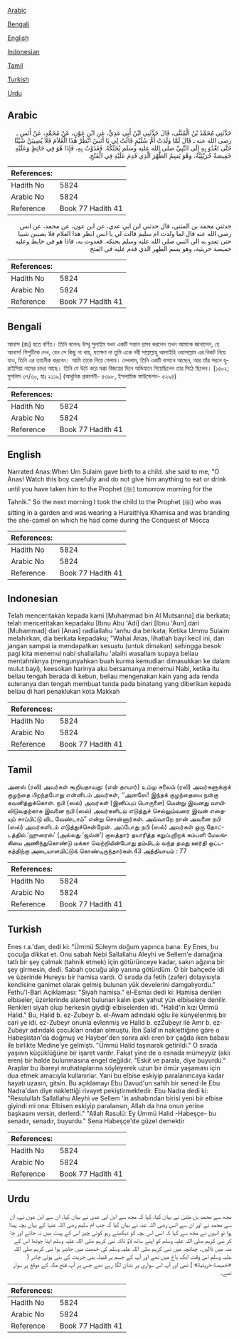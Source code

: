 [Arabic](#arabic)

[Bengali](#bengali)

[English](#english)

[Indonesian](#indonesian)

[Tamil](#tamil)

[Turkish](#turkish)

[Urdu](#urdu)

## Arabic


<div dir="rtl" lang="ar" style={{fontSize:'larger',backgroundColor:'#f8f9fa',padding:20}}>
حَدَّثَنِي مُحَمَّدُ بْنُ الْمُثَنَّى، قَالَ حَدَّثَنِي ابْنُ أَبِي عَدِيٍّ، عَنِ ابْنِ عَوْنٍ، عَنْ مُحَمَّدٍ، عَنْ أَنَسٍ ـ رضى الله عنه ـ قَالَ لَمَّا وَلَدَتْ أُمُّ سُلَيْمٍ قَالَتْ لِي يَا أَنَسُ انْظُرْ هَذَا الْغُلاَمَ فَلاَ يُصِيبَنَّ شَيْئًا حَتَّى تَغْدُوَ بِهِ إِلَى النَّبِيِّ صلى الله عليه وسلم يُحَنِّكُهُ‏.‏ فَغَدَوْتُ بِهِ، فَإِذَا هُوَ فِي حَائِطٍ وَعَلَيْهِ خَمِيصَةٌ حُرَيْثِيَّةٌ، وَهْوَ يَسِمُ الظَّهْرَ الَّذِي قَدِمَ عَلَيْهِ فِي الْفَتْحِ‏.‏
</div>
<div style={{backgroundColor:'#f8f9fa',padding:20, marginBottom: 10}}><table> <thead> <tr> <th>References:</th> <th></th> </tr> </thead> <tbody><tr><td>Hadith No</td><td>5824</td></tr><tr><td>Arabic No</td><td>5824</td></tr><tr><td>Reference</td><td>Book 77 Hadith 41</td></tr></tbody></table></div>


<div dir="rtl" lang="ar" style={{fontSize:'larger',backgroundColor:'#f8f9fa',padding:20}}>
حدثني محمد بن المثنى، قال حدثني ابن ابي عدي، عن ابن عون، عن محمد، عن انس رضى الله عنه قال لما ولدت ام سليم قالت لي يا انس انظر هذا الغلام فلا يصيبن شييا حتى تغدو به الى النبي صلى الله عليه وسلم يحنكه. فغدوت به، فاذا هو في حايط وعليه خميصة حريثية، وهو يسم الظهر الذي قدم عليه في الفتح
</div>
<div style={{backgroundColor:'#f8f9fa',padding:20, marginBottom: 10}}><table> <thead> <tr> <th>References:</th> <th></th> </tr> </thead> <tbody><tr><td>Hadith No</td><td>5824</td></tr><tr><td>Arabic No</td><td>5824</td></tr><tr><td>Reference</td><td>Book 77 Hadith 41</td></tr></tbody></table></div>

## Bengali


<div dir="ltr" lang="bn" style={{fontSize:'larger',backgroundColor:'#f8f9fa',padding:20}}>
আনাস (রাঃ) হতে বর্ণিত। তিনি বলেনঃ উম্মু সুলাইম যখন একটি সন্তান প্রসব করলেন তখন আমাকে জানালেন, হে আনাস! শিশুটিকে দেখ, যেন সে কিছু না খায়, যতক্ষণ না তুমি একে নবী সাল্লাল্লাহু আলাইহি ওয়াসাল্লাম এর নিকট নিয়ে যাও, তিনি এর তাহনীক করবেন। আমি তাকে নিয়ে গেলাম। দেখলাম, তিনি একটি বাগানে আছেন, আর তাঁর পরনে হুরাইসিয়া নামের চাদর আছে। তিনি যে উটে করে মক্কা বিজয়ের দিনে অভিযানে গিয়েছিলেন তার পিঠে ছিলেন। [১৫০২; মুসলিম ৩৭/৩০, হাঃ ২১১৯] (আধুনিক প্রকাশনী- ৫৩৯৮, ইসলামিক ফাউন্ডেশন- ৫২৯৪)
</div>
<div style={{backgroundColor:'#f8f9fa',padding:20, marginBottom: 10}}><table> <thead> <tr> <th>References:</th> <th></th> </tr> </thead> <tbody><tr><td>Hadith No</td><td>5824</td></tr><tr><td>Arabic No</td><td>5824</td></tr><tr><td>Reference</td><td>Book 77 Hadith 41</td></tr></tbody></table></div>

## English


<div dir="ltr" lang="en" style={{fontSize:'larger',backgroundColor:'#f8f9fa',padding:20}}>
Narrated Anas:When Um Sulaim gave birth to a child. she said to me, "O Anas! Watch this boy carefully and do not give him anything to eat or drink until you have taken him to the Prophet (ﷺ) tomorrow morning for the Tahnik." So the next morning I took the child to the Prophet (ﷺ) who was sitting in a garden and was wearing a Huraithiya Khamisa and was branding the she-camel on which he had come during the Conquest of Mecca
</div>
<div style={{backgroundColor:'#f8f9fa',padding:20, marginBottom: 10}}><table> <thead> <tr> <th>References:</th> <th></th> </tr> </thead> <tbody><tr><td>Hadith No</td><td>5824</td></tr><tr><td>Arabic No</td><td>5824</td></tr><tr><td>Reference</td><td>Book 77 Hadith 41</td></tr></tbody></table></div>

## Indonesian


<div dir="ltr" lang="id" style={{fontSize:'larger',backgroundColor:'#f8f9fa',padding:20}}>
Telah menceritakan kepada kami [Muhammad bin Al Mutsanna] dia berkata; telah menceritakan kepadaku [Ibnu Abu 'Adi] dari [Ibnu 'Aun] dari [Muhammad] dari [Anas] radliallahu 'anhu dia berkata; Ketika Ummu Sulaim melahirkan, dia berkata kepadaku; "Wahai Anas, lihatlah bayi kecil ini, dan jangan sampai ia mendapatkan sesuatu (untuk dimakan) sehingga besok pagi kita menemui nabi shallallahu 'alaihi wasallam supaya beliau mentahniknya (mengunyahkan buah kurma kemudian dimasukkan ke dalam mulut bayi), keesokan harinya aku bersamanya menemui Nabi, ketika itu beliau tengah berada di kebun, beliau mengenakan kain yang ada renda suteranya dan tengah membuat tanda pada binatang yang diberikan kepada beliau di hari penaklukan kota Makkah
</div>
<div style={{backgroundColor:'#f8f9fa',padding:20, marginBottom: 10}}><table> <thead> <tr> <th>References:</th> <th></th> </tr> </thead> <tbody><tr><td>Hadith No</td><td>5824</td></tr><tr><td>Arabic No</td><td>5824</td></tr><tr><td>Reference</td><td>Book 77 Hadith 41</td></tr></tbody></table></div>

## Tamil


<div dir="ltr" lang="ta" style={{fontSize:'larger',backgroundColor:'#f8f9fa',padding:20}}>
அனஸ் (ரலி) அவர்கள் கூறியதாவது: (என் தாயார்) உம்மு சுலைம் (ரலி) அவர்களுக்குக் குழந்தை பிறந்தபோது என்னிடம் அவர்கள், ‘‘அனஸே! இந்தக் குழந்தையை நன்கு கவனித்துக்கொள். நபி (ஸல்) அவர்கள் (இனிப்புப் பொருளை) மென்று இவனது வாயிலிடுவதற்காக இவனை நபி (ஸல்) அவர்களிடம் எடுத்துச் செல்லும்வரை இவன் எதையும் சாப்பிட்டு விட வேண்டாம்” என்று சொன்னார்கள். அவ்வாறே நான் அவனை நபி (ஸல்) அவர்களிடம் எடுத்துச்சென்றேன். அப்போது நபி (ஸல்) அவர்கள் ஒரு தோட்டத்தில் ‘ஹுரைஸ்’ (அல்லது ‘ஜவ்ன்’) குலத்தார் தயாரித்த கறுப்புநிறக் கம்பளி மேலங்கியை அணிந்துகொண்டு மக்கா வெற்றியின்போது தம்மிடம் வந்த தமது ஊர்தி ஒட்டகத்திற்கு அடையாளமிட்டுக் கொண்டிருந்தார்கள்.43 அத்தியாயம் : 77
</div>
<div style={{backgroundColor:'#f8f9fa',padding:20, marginBottom: 10}}><table> <thead> <tr> <th>References:</th> <th></th> </tr> </thead> <tbody><tr><td>Hadith No</td><td>5824</td></tr><tr><td>Arabic No</td><td>5824</td></tr><tr><td>Reference</td><td>Book 77 Hadith 41</td></tr></tbody></table></div>

## Turkish


<div dir="ltr" lang="tr" style={{fontSize:'larger',backgroundColor:'#f8f9fa',padding:20}}>
Enes r.a.'dan, dedi ki: "Ümmü Süleym doğum yapınca bana: Ey Enes, bu çocuğa dikkat et. Onu sabah Nebi Sallallahu Aleyhi ve Sellem'e damağına tatlı bir şey çalmak (tahnik etmek) için götürünceye kadar, sakın ağzına bir şey girmesin, dedi. Sabah çocuğu alıp yanına götürdüm. O bir bahçede idi ve üzerinde Hureysı bir hamisa vardı. O sırada da fetih (zafer) dolayısıyla kendisine ganimet olarak gelmiş bulunan yük develerini damgalıyordu." Fethu'l-Bari Açıklaması: "Siyah hamisa." el-Esmaı dedi ki: Hamisa denilen elbiseler, üzerlerinde alamet bulunan kalın ipek yahut yün elbiselere denilir. Renkleri siyah olup herkesin giydiği elbiselerden idi. "Halid'in kızı Ümmü Halid." Bu, Halid b. ez-Zubeyr b. el-Awam adındaki oğlu ile künyelenmiş bir cari ye idi. ez-Zubeyr onunla evlenmiş ve Halid b. ezZubeyr ile Amr b. ez-Zubeyr adındaki çocukları ondan olmuştu. İbn SaId'ın naklettiğine göre o Habeşistan'da doğmuş ve Hayber'den sonra aklı eren bir çağda iken babası ile birlikte Medine'ye gelmişti. "Ümmü Halid taşınarak getirildi." O sırada yaşının küçüklüğüne bir işaret vardır. Fakat yine de o esnada mümeyyiz (aklı eren) bir halde bulunmasına engel değildir. "Eskit ve parala, diye buyurdu." Araplar bu ibareyi muhataplarına söyleyerek uzun bir ömür yaşaması için dua etmek amacıyla kullanırlar. Yani bu elbise eskiyip paralanıncaya kadar hayatı uzasın, gitsin. Bu açıklamayı Ebu Davud'un sahih bir sened ile Ebu Nadra'dan diye naklettiği rivayet pekiştirmektedir. Ebu Nadra dedi ki: "Resulullah Sallallahu Aleyhi ve Sellem 'in ashabından birisi yeni bir elbise giyindi mi ona: Elbisen eskiyip paralansın, Allah da hna onun yerine başkasını versin, derlerdi." "Allah Rasulü: Ey Ümmü Halid -Habeşçe- bu senadır, senadır, buyurdu." Sena Habeşçe'de güzel demektir
</div>
<div style={{backgroundColor:'#f8f9fa',padding:20, marginBottom: 10}}><table> <thead> <tr> <th>References:</th> <th></th> </tr> </thead> <tbody><tr><td>Hadith No</td><td>5824</td></tr><tr><td>Arabic No</td><td>5824</td></tr><tr><td>Reference</td><td>Book 77 Hadith 41</td></tr></tbody></table></div>

## Urdu


<div dir="rtl" lang="ur" style={{fontSize:'larger',backgroundColor:'#f8f9fa',padding:20}}>
مجھ سے محمد بن مثنیٰ نے بیان کیا، کہا کہ مجھ سے ابن ابی عدی نے بیان کیا، ان سے ابن عون نے، ان سے محمد نے اور ان سے انس رضی اللہ عنہ نے بیان کیا کہ جب ام سلیم رضی اللہ عنہا کے یہاں بچہ پیدا ہوا تو انہوں نے مجھ سے کہا کہ انس اس بچہ کو دیکھتے رہو کوئی چیز اس کے پیٹ میں نہ جائے اور جا کر نبی کریم صلی اللہ علیہ وسلم کو اپنے ساتھ لاؤ تاکہ نبی کریم صلی اللہ علیہ وسلم اپنا جوٹھا اس کے منہ میں ڈالیں۔ چنانچہ میں نبی کریم صلی اللہ علیہ وسلم کی خدمت میں حاضر ہوا نبی کریم صلی اللہ علیہ وسلم اس وقت ایک باغ میں تھے اور آپ کے جسم پر قبیلہ بنی حریث کی بنی ہوئی چادر ( «خميصة حريثية» ) تھی اور آپ اس سواری پر نشان لگا رہے تھے جس پر آپ فتح مکہ کے موقع پر سوار تھے۔
</div>
<div style={{backgroundColor:'#f8f9fa',padding:20, marginBottom: 10}}><table> <thead> <tr> <th>References:</th> <th></th> </tr> </thead> <tbody><tr><td>Hadith No</td><td>5824</td></tr><tr><td>Arabic No</td><td>5824</td></tr><tr><td>Reference</td><td>Book 77 Hadith 41</td></tr></tbody></table></div>